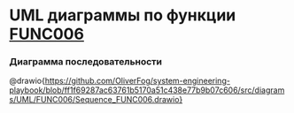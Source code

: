 # UML диаграммы по функции [FUNC006](./TechnicalSpecification.md)

### Диаграмма последовательности

@drawio{https://github.com/OliverFog/system-engineering-playbook/blob/ff1f69287ac63761b5170a51c438e77b9b07c606/src/diagrams/UML/FUNC006/Sequence_FUNC006.drawio}


